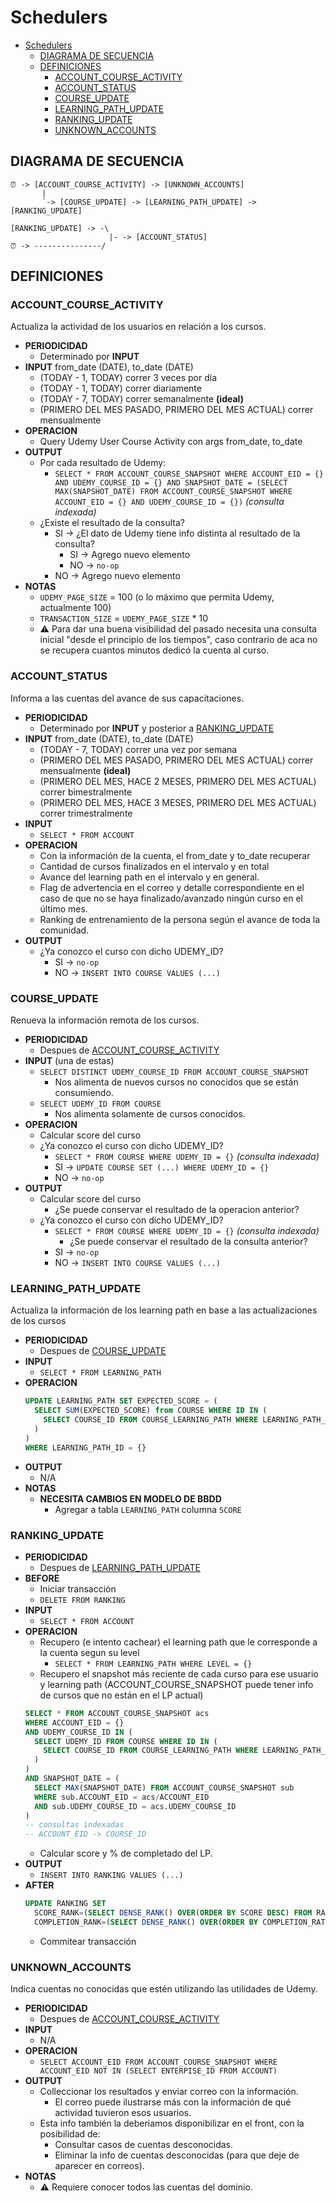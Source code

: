 # Schedulers

- [Schedulers](#schedulers)
  - [DIAGRAMA DE SECUENCIA](#diagrama-de-secuencia)
  - [DEFINICIONES](#definiciones)
    - [ACCOUNT_COURSE_ACTIVITY](#account_course_activity)
    - [ACCOUNT_STATUS](#account_status)
    - [COURSE_UPDATE](#course_update)
    - [LEARNING_PATH_UPDATE](#learning_path_update)
    - [RANKING_UPDATE](#ranking_update)
    - [UNKNOWN_ACCOUNTS](#unknown_accounts)

## DIAGRAMA DE SECUENCIA
```
⏰ -> [ACCOUNT_COURSE_ACTIVITY] -> [UNKNOWN_ACCOUNTS]
       |
       `-> [COURSE_UPDATE] -> [LEARNING_PATH_UPDATE] -> [RANKING_UPDATE]

[RANKING_UPDATE] -> -\
                      |- -> [ACCOUNT_STATUS]
⏰ -> ---------------/
```

## DEFINICIONES

### ACCOUNT_COURSE_ACTIVITY

Actualiza la actividad de los usuarios en relación a los cursos.

- **PERIODICIDAD**
  - Determinado por **INPUT**
- **INPUT** from_date (DATE), to_date (DATE)
  - (TODAY - 1, TODAY) correr 3 veces por día
  - (TODAY - 1, TODAY) correr diariamente
  - (TODAY - 7, TODAY) correr semanalmente **(ideal)**
  - (PRIMERO DEL MES PASADO, PRIMERO DEL MES ACTUAL) correr mensualmente
- **OPERACION**
  - Query Udemy User Course Activity con args from_date, to_date
- **OUTPUT**
  - Por cada resultado de Udemy:
    - `SELECT * FROM ACCOUNT_COURSE_SNAPSHOT WHERE ACCOUNT_EID = {} AND UDEMY_COURSE_ID = {} AND SNAPSHOT_DATE = (SELECT MAX(SNAPSHOT_DATE) FROM ACCOUNT_COURSE_SNAPSHOT WHERE ACCOUNT_EID = {} AND UDEMY_COURSE_ID = {})` *(consulta indexada)*
  - ¿Existe el resultado de la consulta?
    - SI -> ¿El dato de Udemy tiene info distinta al resultado de la consulta?
      - SI -> Agrego nuevo elemento
      - NO -> `no-op`
    - NO -> Agrego nuevo elemento
- **NOTAS**
  - `UDEMY_PAGE_SIZE` = 100 (o lo máximo que permita Udemy, actualmente 100)
  - `TRANSACTION_SIZE` = `UDEMY_PAGE_SIZE` * 10
  - ⚠️ Para dar una buena visibilidad del pasado necesita una consulta inicial "desde el principio de los tiempos", caso contrario de aca no se recupera cuantos minutos dedicó la cuenta al curso.

### ACCOUNT_STATUS

Informa a las cuentas del avance de sus capacitaciones.

- **PERIODICIDAD**
  - Determinado por **INPUT** y posterior a [RANKING_UPDATE](#ranking_update)
- **INPUT** from_date (DATE), to_date (DATE)
  - (TODAY - 7, TODAY) correr una vez por semana
  - (PRIMERO DEL MES PASADO, PRIMERO DEL MES ACTUAL) correr mensualmente **(ideal)**
  - (PRIMERO DEL MES, HACE 2 MESES, PRIMERO DEL MES ACTUAL) correr bimestralmente
  - (PRIMERO DEL MES, HACE 3 MESES, PRIMERO DEL MES ACTUAL) correr trimestralmente
- **INPUT**
  - `SELECT * FROM ACCOUNT` 
- **OPERACION**
  - Con la información de la cuenta, el from_date y to_date recuperar
  - Cantidad de cursos finalizados en el intervalo y en total
  - Avance del learning path en el intervalo y en general.
  - Flag de advertencia en el correo y detalle correspondiente en el caso de que no se haya finalizado/avanzado ningún curso en el último mes.
  -	Ranking de entrenamiento de la persona según el avance de toda la comunidad.
- **OUTPUT**
  - ¿Ya conozco el curso con dicho UDEMY_ID?
    - SI -> `no-op`
    - NO -> `INSERT INTO COURSE VALUES (...)`

### COURSE_UPDATE

Renueva la información remota de los cursos.

- **PERIODICIDAD**
  - Despues de [ACCOUNT_COURSE_ACTIVITY](#account_course_activity)
- **INPUT** (una de estas)
  - `SELECT DISTINCT UDEMY_COURSE_ID FROM ACCOUNT_COURSE_SNAPSHOT` 
    - Nos alimenta de nuevos cursos no conocidos que se están consumiendo.
  - `SELECT UDEMY_ID FROM COURSE`
    - Nos alimenta solamente de cursos conocidos.
- **OPERACION**
  - Calcular score del curso
  - ¿Ya conozco el curso con dicho UDEMY_ID?
    - `SELECT * FROM COURSE WHERE UDEMY_ID = {}` *(consulta indexada)*
    - SI -> `UPDATE COURSE SET (...) WHERE UDEMY_ID = {}`
    - NO -> `no-op`
- **OUTPUT**
  - Calcular score del curso
    - ¿Se puede conservar el resultado de la operacion anterior?
  - ¿Ya conozco el curso con dicho UDEMY_ID?
    - `SELECT * FROM COURSE WHERE UDEMY_ID = {}` *(consulta indexada)*
      - ¿Se puede conservar el resultado de la consulta anterior?
    - SI -> `no-op`
    - NO -> `INSERT INTO COURSE VALUES (...)`

### LEARNING_PATH_UPDATE

Actualiza la información de los learning path en base a las actualizaciones de los cursos

- **PERIODICIDAD**
  - Despues de [COURSE_UPDATE](#course_update)
- **INPUT**
  - `SELECT * FROM LEARNING_PATH`
- **OPERACION**
  ``` sql
  UPDATE LEARNING_PATH SET EXPECTED_SCORE = (
    SELECT SUM(EXPECTED_SCORE) from COURSE WHERE ID IN (
      SELECT COURSE_ID FROM COURSE_LEARNING_PATH WHERE LEARNING_PATH_ID = {}
    )
  )
  WHERE LEARNING_PATH_ID = {}
  ```
- **OUTPUT**
  - N/A
- **NOTAS**
  - **NECESITA CAMBIOS EN MODELO DE BBDD**
    - Agregar a tabla `LEARNING_PATH` columna `SCORE`

### RANKING_UPDATE

- **PERIODICIDAD**
  - Despues de [LEARNING_PATH_UPDATE](#learning_path_update)
- **BEFORE**
  - Iniciar transacción
  - `DELETE FROM RANKING` 
- **INPUT**
  - `SELECT * FROM ACCOUNT` 
- **OPERACION**
  - Recupero (e intento cachear) el learning path que le corresponde a la cuenta segun su level
    - `SELECT * FROM LEARNING_PATH WHERE LEVEL = {}` 
  - Recupero el snapshot más reciente de cada curso para ese usuario y learning path (ACCOUNT_COURSE_SNAPSHOT puede tener info de cursos que no están en el LP actual)
  ``` sql
  SELECT * FROM ACCOUNT_COURSE_SNAPSHOT acs 
  WHERE ACCOUNT_EID = {}
  AND UDEMY_COURSE_ID IN (
    SELECT UDEMY_ID FROM COURSE WHERE ID IN (
      SELECT COURSE_ID FROM COURSE_LEARNING_PATH WHERE LEARNING_PATH_ID = {}
    )
  )
  AND SNAPSHOT_DATE = (
    SELECT MAX(SNAPSHOT_DATE) FROM ACCOUNT_COURSE_SNAPSHOT sub
    WHERE sub.ACCOUNT_EID = acs/ACCOUNT_EID
    AND sub.UDEMY_COURSE_ID = acs.UDEMY_COURSE_ID
  )
  -- consultas indexadas
  -- ACCOUNT_EID -> COURSE_ID
  ``` 
  - Calcular score y % de completado del LP.
- **OUTPUT**
  - `INSERT INTO RANKING VALUES (...)`
- **AFTER**
  ``` sql
  UPDATE RANKING SET 
    SCORE_RANK=(SELECT DENSE_RANK() OVER(ORDER BY SCORE DESC) FROM RANKING),
    COMPLETION_RANK=(SELECT DENSE_RANK() OVER(ORDER BY COMPLETION_RATIO DESC) FROM RANKING)
  ```
  - Commitear transacción

### UNKNOWN_ACCOUNTS

Indica cuentas no conocidas que estén utilizando las utilidades de Udemy.

- **PERIODICIDAD**
  - Despues de [ACCOUNT_COURSE_ACTIVITY](#account_course_activity)
- **INPUT**
  - N/A
- **OPERACION**
  - `SELECT ACCOUNT_EID FROM ACCOUNT_COURSE_SNAPSHOT WHERE ACCOUNT_EID NOT IN (SELECT ENTERPISE_ID FROM ACCOUNT)` 
- **OUTPUT**
  - Colleccionar los resultados y enviar correo con la información.
    - El correo puede ilustrarse más con la información de qué actividad tuvieron esos usuarios.
  - Esta info también la deberiamos disponibilizar en el front, con la posibilidad de:
    - Consultar casos de cuentas desconocidas.
    - Eliminar la info de cuentas desconocidas (para que deje de aparecer en correos).
- **NOTAS**
  - ⚠️ Requiere conocer todos las cuentas del dominio.
